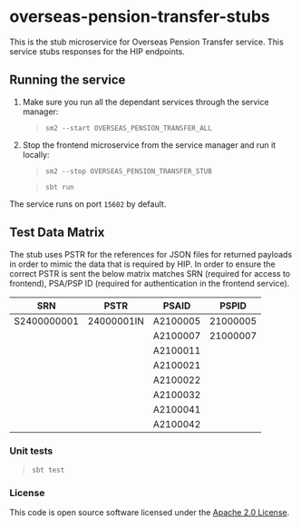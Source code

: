 
# overseas-pension-transfer-stubs

This is the stub microservice for Overseas Pension Transfer service. This service stubs responses for the HIP endpoints.

## Running the service

1. Make sure you run all the dependant services through the service manager:

   > `sm2 --start OVERSEAS_PENSION_TRANSFER_ALL`

2. Stop the frontend microservice from the service manager and run it locally:

   > `sm2 --stop OVERSEAS_PENSION_TRANSFER_STUB`

   > `sbt run`

The service runs on port `15602` by default.

## Test Data Matrix

The stub uses PSTR for the references for JSON files for returned payloads in order to mimic the data that is required by HIP.
In order to ensure the correct PSTR is sent the below matrix matches SRN (required for access to frontend), PSA/PSP ID (required for authentication in the frontend service).

| SRN         | PSTR       | PSAID    | PSPID    |
|-------------|------------|----------|----------|
| S2400000001 | 24000001IN | A2100005 | 21000005 |
|             |            | A2100007 | 21000007 |
|             |            | A2100011 |          |
|             |            | A2100021 |          |
|             |            | A2100022 |          |
|             |            | A2100032 |          |
|             |            | A2100041 |          |
|             |            | A2100042 |          |

### Unit tests

> `sbt test`

### License

This code is open source software licensed under the [Apache 2.0 License]("http://www.apache.org/licenses/LICENSE-2.0.html").